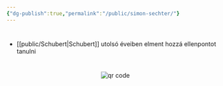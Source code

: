 ```yaml
---
{"dg-publish":true,"permalink":"/public/simon-sechter/"}
---
```


#
- [[public/Schubert\|Schubert]] utolsó éveiben elment hozzá ellenpontot tanulni



#
<p style="text-align: center;"><img src="https://chart.googleapis.com/chart?cht=qr&chl=https://notes.andrasdenes.com/simon-sechter&chs=180x180&choe=UTF-8&chld=L|2" alt="qr code"></p>

